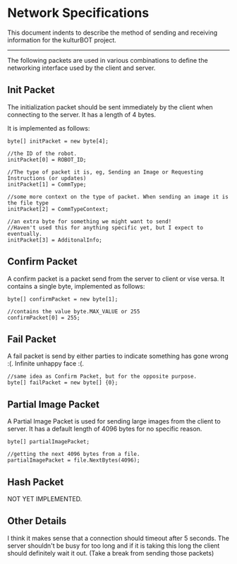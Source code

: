 # Network Specifications #

This document indents to describe the method of sending and receiving information for the kulturBOT project.

***

The following packets are used in various combinations to define the networking interface used by the client and server.

## Init Packet

The initialization packet should be sent immediately by the client when connecting to the server. It has a length of 4 bytes. 

It is implemented as follows:

``` 
byte[] initPacket = new byte[4];
 
//the ID of the robot.
initPacket[0] = ROBOT_ID;

//The type of packet it is, eg, Sending an Image or Requesting Instructions (or updates)
initPacket[1] = CommType;
 
//some more context on the type of packet. When sending an image it is the file type
initPacket[2] = CommTypeContext;

//an extra byte for something we might want to send! 
//Haven't used this for anything specific yet, but I expect to eventually.
initPacket[3] = AdditonalInfo;
```

## Confirm Packet ##
A confirm packet is a packet send from the server to client or vise versa. It contains a single byte, implemented as follows:

```
byte[] confirmPacket = new byte[1];

//contains the value byte.MAX_VALUE or 255
confirmPacket[0] = 255;
```

## Fail Packet ##
A fail packet is send by either parties to indicate something has gone wrong :(. Infinite unhappy face :(.

```
//same idea as Confirm Packet, but for the opposite purpose.
byte[] failPacket = new byte[] {0};
```

## Partial Image Packet ##

A Partial Image Packet is used for sending large images from the client to server. It has a default length of 4096 bytes for no specific reason.

```
byte[] partialImagePacket;

//getting the next 4096 bytes from a file.
partialImagePacket = file.NextBytes(4096);
```

## Hash Packet ##

NOT YET IMPLEMENTED.

## Other Details

I think it makes sense that a connection should timeout after 5 seconds. The server shouldn't be busy for too long and if it is taking this long the client should definitely wait it out. (Take a break from sending those packets)